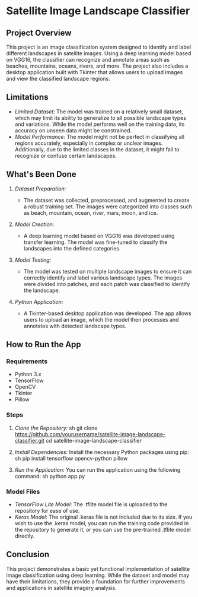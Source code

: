 # Satellite Image Landscape Classifier

## Project Overview
This project is an image classification system designed to identify and label different landscapes in satellite images. Using a deep learning model based on VGG16, the classifier can recognize and annotate areas such as beaches, mountains, oceans, rivers, and more. The project also includes a desktop application built with Tkinter that allows users to upload images and view the classified landscape regions.

## Limitations
- *Limited Dataset:* The model was trained on a relatively small dataset, which may limit its ability to generalize to all possible landscape types and variations. While the model performs well on the training data, its accuracy on unseen data might be constrained.
- *Model Performance:* The model might not be perfect in classifying all regions accurately, especially in complex or unclear images. Additionally, due to the limited classes in the dataset, it might fail to recognize or confuse certain landscapes.

## What's Been Done
1. *Dataset Preparation:* 
   - The dataset was collected, preprocessed, and augmented to create a robust training set. The images were categorized into classes such as beach, mountain, ocean, river, mars, moon, and ice.
   
2. *Model Creation:* 
   - A deep learning model based on VGG16 was developed using transfer learning. The model was fine-tuned to classify the landscapes into the defined categories.
   
3. *Model Testing:*
   - The model was tested on multiple landscape images to ensure it can correctly identify and label various landscape types. The images were divided into patches, and each patch was classified to identify the landscape.

4. *Python Application:*
   - A Tkinter-based desktop application was developed. The app allows users to upload an image, which the model then processes and annotates with detected landscape types.

## How to Run the App
### Requirements
- Python 3.x
- TensorFlow
- OpenCV
- Tkinter
- Pillow

### Steps
1. *Clone the Repository:*
   sh
   git clone https://github.com/yourusername/satellite-image-landscape-classifier.git
   cd satellite-image-landscape-classifier
   

2. *Install Dependencies:*
   Install the necessary Python packages using pip:
   sh
   pip install tensorflow opencv-python pillow
   

3. *Run the Application:*
   You can run the application using the following command:
   sh
   python app.py
   

### Model Files
- *TensorFlow Lite Model:* The .tflite model file is uploaded to the repository for ease of use.
- *Keras Model:* The original .keras file is not included due to its size. If you wish to use the .keras model, you can run the training code provided in the repository to generate it, or you can use the pre-trained .tflite model directly.

## Conclusion
This project demonstrates a basic yet functional implementation of satellite image classification using deep learning. While the dataset and model may have their limitations, they provide a foundation for further improvements and applications in satellite imagery analysis.
